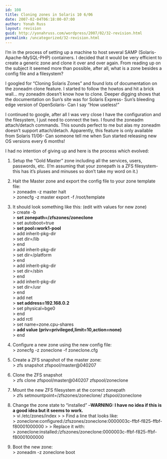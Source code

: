 ```yaml
---
id: 108
title: Cloning zones in Solaris 10 6/06
date: 2007-02-04T06:18:00-07:00
author: Yonah Russ
layout: revision
guid: http://yonahruss.com/wordpress/2007/02/32-revision.html
permalink: /uncategorized/32-revision.html
---
```

I&#8217;m in the process of setting up a machine to host several SAMP (Solaris-Apache-MySQL-PHP) containers. I decided that it would be very efficient to create a generic zone and clone it over and over again. From reading up on the subject it seemed more than possible, after all, what is a zone besides a config file and a filesystem?

I googled for &#8220;Cloning Solaris Zones&#8221; and found lots of documentation on the zoneadm clone feature. I started to follow the howtos and hit a brick wall&#8230; my zoneadm doesn&#8217;t know how to clone. Deeper digging shows that the documentation on Sun&#8217;s site was for Solaris Express- Sun&#8217;s bleeding edge version of OpenSolaris- Can I say &#8220;How useless!&#8221;

I continued to google, after all I was very close I have the configuration and the filesystem, I just need to connect the two. I found the zoneadm attach/detach commands. This sounds perfect to me but alas my zoneadm doesn&#8217;t support attach/detach. Apparently, this feature is only available from Solaris 11/06- Can someone tell me when Sun started releasing new OS versions every 6 months!

I had no intention of giving up and here is the process which evolved:

  1. Setup the &#8220;Gold Master&#8221; zone including all the services, users, passwords, etc. (I&#8217;m assuming that your zonepath is a ZFS filesystem- this has it&#8217;s pluses and minuses so don&#8217;t take my word on it.)
  2. Halt the Master zone and export the config file to your zone template file:  
    > zoneadm -z master halt  
    > zonecfg -z master export -f /root/template

  3. It should look something like this: (edit with values for new zone)  
    > create -b  
    > <span style="font-weight: bold;">set zonepath=/zfszones/zoneclone</span>  
    > set autoboot=true  
    > <span style="font-weight: bold;">set pool=work1-pool</span>  
    > add inherit-pkg-dir  
    > set dir=/lib  
    > end  
    > add inherit-pkg-dir  
    > set dir=/platform  
    > end  
    > add inherit-pkg-dir  
    > set dir=/sbin  
    > end  
    > add inherit-pkg-dir  
    > set dir=/usr  
    > end  
    > add net  
    > <span style="font-weight: bold;">set address=192.168.0.2</span>  
    > set physical=bge0  
    > end  
    > add rctl  
    > set name=zone.cpu-shares  
    > <span style="font-weight: bold;">add value (priv=privileged,limit=10,action=none)</span>  
    > end

  4. Configure a new zone using the new config file:  
    > zonecfg -z zoneclone -f zoneclone.cfg

  5. Create a ZFS snapshot of the master zone:  
    > zfs snapshot zfspool/master@040207

  6. Clone the ZFS snapshot  
    > zfs clone zfspool/master@040207 zfspool/zoneclone

  7. Mount the new ZFS filesystem at the correct zonepath  
    > zfs setmountpoint=/zfszones/zoneclone/ zfspool/zoneclone

  8. Change the zone state to &#8220;installed&#8221; &#8211;<span style="font-weight: bold;">WARNING: I have no idea if this is a good idea but it seems to work.</span>  
    > vi /etc/zones/index
    > 
    > Find a line that looks like:  
    > zoneclone:configured:/zfszones/zoneclone:0000003c-ffbf-f825-ffbf-f80001000000
    > 
    > Replace it with:  
    > zoneclone:installed:/zfszones/zoneclone:0000003c-ffbf-f825-ffbf-f80001000000

  9. Boot the new zone:  
    > zoneadm -z zoneclone boot